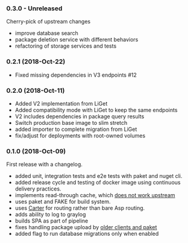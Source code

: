 ### 0.3.0 - Unreleased

Cherry-pick of upstream changes
 * improve database search
 * package deletion service with different behaviors
 * refactoring of storage services and tests

### 0.2.1 (2018-Oct-22)

 * Fixed missing dependencies in V3 endpoints \#12

### 0.2.0 (2018-Oct-11)

 * Added V2 implementation from LiGet
 * Added compatibility mode with LiGet to keep the same endpoints
 * V2 includes dependencies in package query results
 * Switch production base image to slim stretch
 * added importer to complete migration from LiGet
 * fix/adjust for deployments with root-owned volumes

### 0.1.0 (2018-Oct-09)

First release with a changelog.
 - added unit, integration tests and e2e tests with paket and nuget cli.
 - added release cycle and testing of docker image using continuous delivery practices.
 - implements read-through cache, which [does not work upstream](https://github.com/loic-sharma/BaGet/issues/93)
 - uses paket and FAKE for build system.
 - uses [Carter](https://github.com/CarterCommunity/Carter) for routing rather than bare Asp routing.
 - adds ability to log to graylog
 - builds SPA as part of pipeline
 - fixes handling package upload by [older clients and paket](https://github.com/loic-sharma/BaGet/issues/106)
 - added flag to run database migrations only when enabled
